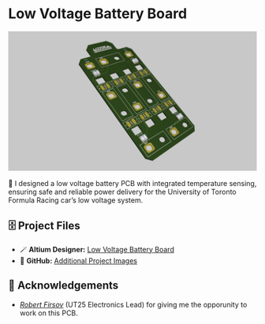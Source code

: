 # Low Voltage Battery Board 

![head](https://github.com/thejoonho/lv-bomba/blob/main/images/lv-batt-board.jpeg)

🔋 I designed a low voltage battery PCB with integrated temperature sensing, ensuring safe and reliable power delivery for the University of Toronto Formula Racing car’s low voltage system.

## 🗄️ Project Files

- 🪄 **Altium Designer:** [Low Voltage Battery Board](https://personal-viewer.365.altium.com/client/index.html?feature=embed&source=171803BD-74A5-4BAE-9C3B-C18D398DA15D&activeView=3D)
- 🌁 **GitHub:** [Additional Project Images](https://github.com/thejoonho/lv-bomba/tree/main/images)

## 💐 Acknowledgements

- *[Robert Firsov](https://www.linkedin.com/in/robert-firsov/)* (UT25 Electronics Lead) for giving me the opporunity to work on this PCB. 
